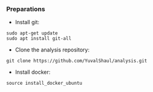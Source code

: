 

### Preparations

- Install git:
```
sudo apt-get update
sudo apt install git-all
```
- Clone the analysis repository:
```
git clone https://github.com/YuvalShaul/analysis.git
```
- Install docker:
```
source install_docker_ubuntu
```
